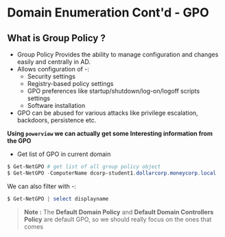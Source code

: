 # **Domain Enumeration Cont'd - GPO**

## **What is Group Policy ?**

- Group Policy Provides the ability to manage configuration and changes easily and centrally in AD.
- Allows configuration of -:
	- Security settings
	- Registry-based policy settings
	- GPO preferences like startup/shutdown/log-on/logoff scripts settings
	- Software installation
- GPO can be abused for various attacks like privilege escalation, backdoors, persistence etc.

**Using `powerview` we can actually get some Interesting information from the GPO**

- Get list of GPO in current domain

```powershell
$ Get-NetGPO # get list of all group policy object
$ Get-NetGPO -ComputerName dcorp-student1.dollarcorp.moneycorp.local
```

We can also filter with -:

```powershell
$ Get-NetGPO | select displayname
```

> **Note :** The **Default Domain Policy** and **Default Domain Controllers Policy** are default GPO, so we should really focus on the ones that comes 